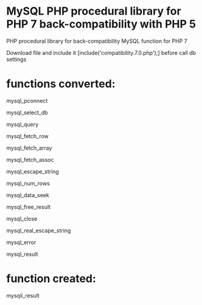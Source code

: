 # MySQL PHP procedural library for PHP 7 back-compatibility with PHP 5
PHP procedural library for back-compatibility MySQL function for PHP 7

Download file and include it [include('compatibility.7.0.php');] before call db settings

# functions converted:

  mysql_pconnect
  
  mysql_select_db
  
  mysql_query
  
  mysql_fetch_row
  
  mysql_fetch_array
  
  mysql_fetch_assoc
  
  mysql_escape_string
  
  mysql_num_rows
  
  mysql_data_seek
  
  mysql_free_result
  
  mysql_close
  
  mysql_real_escape_string
  
  mysql_error
  
  mysql_result
  

# function created:
  
  mysqli_result
